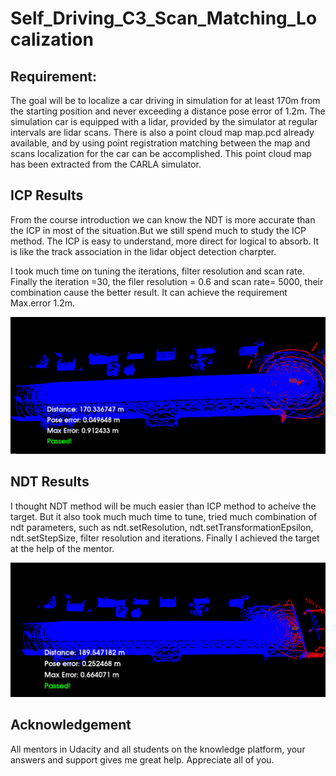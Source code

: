 # Self_Driving_C3_Scan_Matching_Localization

## Requirement: 
The goal will be to localize a car driving in simulation for at least 170m from the starting position and never exceeding a distance pose error of 1.2m. The simulation car is equipped with a lidar, provided by the simulator at regular intervals are lidar scans. There is also a point cloud map map.pcd already available, and by using point registration matching between the map and scans localization for the car can be accomplished. This point cloud map has been extracted from the CARLA simulator.

## ICP Results
From the course introduction we can know the NDT is more accurate than the ICP in most of the situation.But we still spend much to study the ICP method. The ICP is easy to understand, more direct for logical to absorb. It is like the track association in the lidar object detection charpter. 

I took much time on tuning the iterations, filter resolution and scan rate. Finally the iteration =30, the filer resolution = 0.6 and scan rate= 5000, their combination cause the better result. It can achieve the requirement Max.error 1.2m.

![ICP result](https://github.com/junjiexu628/Self_Driving_C3_Scan_Matching_Localization/blob/main/images/project_icp12_iter30_resp65.png)

## NDT Results
I thought NDT method will be much easier than ICP method to acheive the target. But it also took much much time to tune, tried much combination of ndt parameters, such as ndt.setResolution, ndt.setTransformationEpsilon, ndt.setStepSize, filter resolution and iterations. Finally I achieved the target at the help of the mentor.

![NDT result](https://github.com/junjiexu628/Self_Driving_C3_Scan_Matching_Localization/blob/main/images/project_NDT_170m_res1.png)

## Acknowledgement
All mentors in Udacity and all students on the knowledge platform, your answers and support gives me great help. Appreciate all of you.
